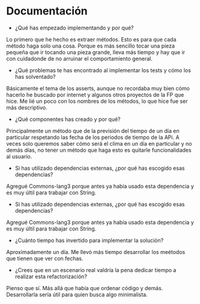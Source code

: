# Documentación

- ¿Qué has empezado implementando y por qué?

Lo primero que he hecho es extraer métodos. Esto es para que cada método haga solo una cosa. Porque es más sencillo tocar una pieza pequeña que ir tocando una pieza grande, lleva más tiempo y hay que ir con cuidadonde de no arruinar el comportamiento general.

- ¿Qué problemas te has encontrado al implementar los tests y cómo los has solventado?

Básicamente el tema de los asserts, aunque no recordaba muy bien cómo hacerlo he buscado por internet y algunos otros proyectos de la FP que hice. Me lié un poco con los nombres de los métodos, lo que hice fue ser más descriptivo.

- ¿Qué componentes has creado y por qué?

Principalmente un método que de la previsión del tiempo de un día en particular respetando las fecha de los periodos de tiempo de la APi. A veces solo queremos saber cómo será el clima en un día en particular y no demás días, no tener un método que haga esto es quitarle funcionalidades al usuario.

- Si has utilizado dependencias externas, ¿por qué has escogido esas dependencias?

Agregué Commons-lang3 porque antes ya había usado esta dependencia y es muy últil para trabajar con String.

- Si has utilizado dependencias externas, ¿por qué has escogido esas dependencias?

Agregué Commons-lang3 porque antes ya había usado esta dependencia y es muy últil para trabajar con String.

- ¿Cuánto tiempo has invertido para implementar la solución?

Aproximadamente un día. Me llevó más tiempo desarrollar los meétodos que tienen que ver con fechas.

- ¿Crees que en un escenario real valdría la pena dedicar tiempo a realizar esta refactorización?

Pienso que sí. Más allá que había que ordenar código y demás. Desarrollarla sería útil para quien busca algo minimalista. 
